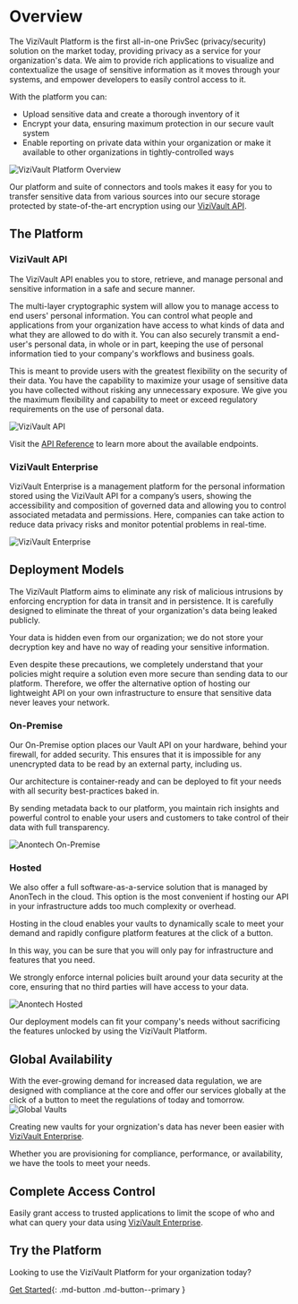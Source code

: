 # Overview
The ViziVault Platform is the first all-in-one PrivSec (privacy/security) solution on the market today, providing privacy as a service for your organization's data. We aim to provide rich applications to visualize and contextualize the usage of sensitive information as it moves through your systems, and empower developers to easily control access to it.

With the platform you can:

* Upload sensitive data and create a thorough inventory of it
* Encrypt your data, ensuring maximum protection in our secure vault system
* Enable reporting on private data within your organization or make it available to other organizations in tightly-controlled ways

![ViziVault Platform Overview](/assets/images/anontech-overview-no-data.png)

Our platform and suite of connectors and tools makes it easy for you to transfer sensitive data from various sources into our secure storage protected by state-of-the-art encryption using our [ViziVault API](#vizivault-api).

## The Platform

### ViziVault API

The ViziVault API enables you to store, retrieve, and manage personal and sensitive information in a safe and secure manner.

The multi-layer cryptographic system will allow you to manage access to end users' personal information. You can control what people and applications from your organization have access to what kinds of data and what they are allowed to do with it. You can also securely transmit a end-user's personal data, in whole or in part, keeping the use of personal information tied to your company's workflows and business goals.

This is meant to provide users with the greatest flexibility on the security of their data. You have the capability to maximize your usage of sensitive data you have collected without risking any unnecessary exposure. We give you the maximum flexibility and capability to meet or exceed regulatory requirements on the use of personal data.

![ViziVault API](/assets/images/vault-api-docs.png)

Visit the [API Reference](/api/endpoints/) to learn more about the available endpoints.

### ViziVault Enterprise

ViziVault Enterprise is a management platform for the personal information stored using the ViziVault API for a company’s users, showing the accessibility and composition of governed data and allowing you to control associated metadata and permissions. Here, companies can take action to reduce data privacy risks and monitor potential problems in real-time.

![ViziVault Enterprise](/assets/images/vizivault-enterprise.png)

## Deployment Models
The ViziVault Platform aims to eliminate any risk of malicious intrusions by enforcing encryption for data in transit and in persistence. It is carefully designed to eliminate the threat of your organization's data being leaked publicly.

Your data is hidden even from our organization; we do not store your decryption key and have no way of reading your sensitive information.

Even despite these precautions, we completely understand that your policies might require a solution even more secure than sending data to our platform. Therefore, we offer the alternative option of hosting our lightweight API on your own infrastructure to ensure that sensitive data never leaves your network.

### On-Premise
Our On-Premise option places our Vault API on your hardware, behind your firewall, for added security. This ensures that it is impossible for any unencrypted data to be read by an external party, including us.

Our architecture is container-ready and can be deployed to fit your needs with all security best-practices baked in.

By sending metadata back to our platform, you maintain rich insights and powerful control to enable your users and customers to take control of their data with full transparency.

![Anontech On-Premise](/assets/images/anontech-onprem.png)

### Hosted
We also offer a full software-as-a-service solution that is managed by AnonTech in the cloud. This option is the most convenient if hosting our API in your infrastructure adds too much complexity or overhead.

Hosting in the cloud enables your vaults to dynamically scale to meet your demand and rapidly configure platform features at the click of a button.

In this way, you can be sure that you will only pay for infrastructure and features that you need.

We strongly enforce internal policies built around your data security at the core, ensuring that no third parties will have access to your data.

![Anontech Hosted](/assets/images/anontech-hosted.png)

Our deployment models can fit your company's needs without sacrificing the features unlocked by using the ViziVault Platform.

## Global Availability
With the ever-growing demand for increased data regulation, we are designed with compliance at the core and offer our services globally at the click of a button to meet the regulations of today and tomorrow.
![Global Vaults](/assets/images/anontech-geovaults.png)

Creating new vaults for your orgnization's data has never been easier with [ViziVault Enterprise](/vizivault-enterprise/overview).

Whether you are provisioning for compliance, performance, or availability, we have the tools to meet your needs.

## Complete Access Control
Easily grant access to trusted applications to limit the scope of who and what can query your data using [ViziVault Enterprise](/vizivault-enterprise/overview).

## Try the Platform
Looking to use the ViziVault Platform for your organization today?

[Get Started](getting-started){: .md-button .md-button--primary }

